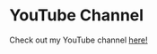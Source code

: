 # YouTube Channel
Check out my YouTube channel [here!](https://www.youtube.com/channel/UCnN9fzmYU1J1JihNRU_YhXg)
